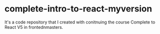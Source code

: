# complete-intro-to-react-myversion
It's a code repository that I created with conitnuing the course Complete to React V5 in frontednmasters.
